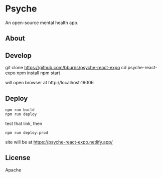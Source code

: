 # Psyche

An open-source mental health app.

## About

## Develop

git clone https://github.com/bburns/psyche-react-expo
cd psyche-react-expo
npm install
npm start

will open browser at http://localhost:19006

## Deploy

    npm run build
    npm run deploy

test that link, then

    npm run deploy:prod

site will be at https://psyche-react-expo.netlify.app/

## License

Apache
